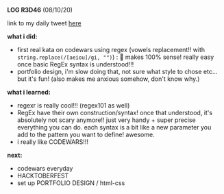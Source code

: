 **LOG R3D46** (08/10/20)

link to my daily tweet [here](https://twitter.com/Nightcoder2/status/1314107887174770693)


**what i did:**

- first real kata on codewars using regex (vowels replacement!! with `string.replace(/[aeiou]/gi, "")`) : 🤩 makes 100% sense! really easy once basic RegEx syntax is understood!!!
- portfolio design, i'm slow doing that, not sure what style to chose etc... but it's fun! (also makes me anxious somehow, don't know why.) 

**what i learned:**

- regexr is really cool!!! (regex101 as well) 
- RegEx have their own construction/syntax! once that understood, it's absolutely not scary anymore!! just very handy + super precise everything you can do. each syntax is a bit like a new parameter you add to the pattern you want to define!
awesome.
- i really like CODEWARS!!!

**next:**

- codewars everyday
- HACKTOBERFEST 
- set up PORTFOLIO DESIGN / html-css






 
